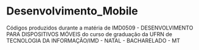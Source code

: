 # Desenvolvimento_Mobile
Códigos produzidos durante a matéria de IMD0509 - DESENVOLVIMENTO PARA DISPOSITIVOS MÓVEIS do curso de graduação da UFRN de TECNOLOGIA DA INFORMAÇÃO/IMD - NATAL - BACHARELADO - MT


